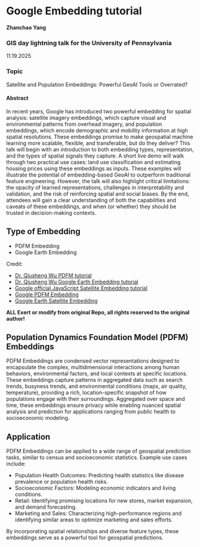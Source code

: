 # Google Embedding tutorial
**Zhanchao Yang**


### GIS day lightning talk for the University of Pennsylvania
11.19.2025

### Topic
Satellite and Population Embeddings: Powerful GeoAI Tools or Overrated?
#### Abstract

In recent years, Google has introduced two powerful embedding for spatial analysis: satellite imagery embeddings, which capture visual and environmental patterns from overhead imagery, and population embeddings, which encode demographic and mobility information at high spatial resolutions. These embeddings promise to make geospatial machine learning more scalable, flexible, and transferable, but do they deliver? This talk will begin with an introduction to both embedding types, representation, and the types of spatial signals they capture. A short live demo will walk through two practical use cases: land use classification and estimating housing prices using these embeddings as inputs. These examples will illustrate the potential of embedding-based GeoAI to outperform traditional feature engineering. However, the talk will also highlight critical limitations: the opacity of learned representations, challenges in interpretability and validation, and the risk of reinforcing spatial and social biases. By the end, attendees will gain a clear understanding of both the capabilities and caveats of these embeddings, and when (or whether) they should be trusted in decision-making contexts.

## Type of Embedding
- PDFM Embedding
- Google Earth Embedding

Credit:
- [Dr. Qiusheng Wu PDFM tutorial](https://github.com/opengeos/GeoAI-Tutorials)
- [Dr. Qiusheng Wu Google Earth Embedding tutorial](https://leafmap.org/maplibre/AlphaEarth)
- [Google official JavaScript Satellite Embedding tutorial](https://developers.google.com/earth-engine/tutorials/community/satellite-embedding-02-unsupervised-classification)
- [Google PDFM Embedding](https://github.com/google-research/population-dynamics)
- [Google Earth Satellite Embedding](https://developers.google.com/earth-engine/datasets/catalog/GOOGLE_SATELLITE_EMBEDDING_V1_ANNUAL)

**ALL Exert or modify from original Repo, all rights reserved to the original author!**

## Population Dynamics Foundation Model (PDFM) Embeddings
PDFM Embeddings are condensed vector representations designed to encapsulate the complex, multidimensional interactions among human behaviors, environmental factors, and local contexts at specific locations. These embeddings capture patterns in aggregated data such as search trends, busyness trends, and environmental conditions (maps, air quality, temperature), providing a rich, location-specific snapshot of how populations engage with their surroundings. Aggregated over space and time, these embeddings ensure privacy while enabling nuanced spatial analysis and prediction for applications ranging from public health to socioeconomic modeling.

## Application

PDFM Embeddings can be applied to a wide range of geospatial prediction tasks, similar to census and socioeconomic statistics. Example use cases include:

- Population Health Outcomes: Predicting health statistics like disease prevalence or population health risks.
- Socioeconomic Factors: Modeling economic indicators and living conditions.
- Retail: Identifying promising locations for new stores, market expansion, and demand forecasting.
- Marketing and Sales: Characterizing high-performance regions and identifying similar areas to optimize marketing and sales efforts.

By incorporating spatial relationships and diverse feature types, these embeddings serve as a powerful tool for geospatial predictions.
